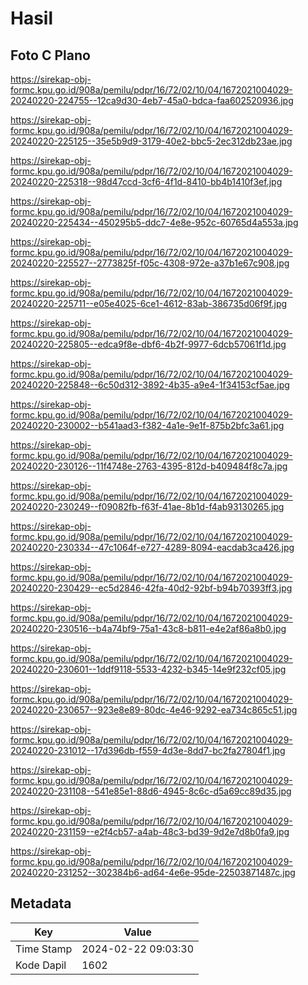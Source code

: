 # Hasil

## Foto C Plano

https://sirekap-obj-formc.kpu.go.id/908a/pemilu/pdpr/16/72/02/10/04/1672021004029-20240220-224755--12ca9d30-4eb7-45a0-bdca-faa602520936.jpg

https://sirekap-obj-formc.kpu.go.id/908a/pemilu/pdpr/16/72/02/10/04/1672021004029-20240220-225125--35e5b9d9-3179-40e2-bbc5-2ec312db23ae.jpg

https://sirekap-obj-formc.kpu.go.id/908a/pemilu/pdpr/16/72/02/10/04/1672021004029-20240220-225318--98d47ccd-3cf6-4f1d-8410-bb4b1410f3ef.jpg

https://sirekap-obj-formc.kpu.go.id/908a/pemilu/pdpr/16/72/02/10/04/1672021004029-20240220-225434--450295b5-ddc7-4e8e-952c-60765d4a553a.jpg

https://sirekap-obj-formc.kpu.go.id/908a/pemilu/pdpr/16/72/02/10/04/1672021004029-20240220-225527--2773825f-f05c-4308-972e-a37b1e67c908.jpg

https://sirekap-obj-formc.kpu.go.id/908a/pemilu/pdpr/16/72/02/10/04/1672021004029-20240220-225711--e05e4025-6ce1-4612-83ab-386735d06f9f.jpg

https://sirekap-obj-formc.kpu.go.id/908a/pemilu/pdpr/16/72/02/10/04/1672021004029-20240220-225805--edca9f8e-dbf6-4b2f-9977-6dcb57061f1d.jpg

https://sirekap-obj-formc.kpu.go.id/908a/pemilu/pdpr/16/72/02/10/04/1672021004029-20240220-225848--6c50d312-3892-4b35-a9e4-1f34153cf5ae.jpg

https://sirekap-obj-formc.kpu.go.id/908a/pemilu/pdpr/16/72/02/10/04/1672021004029-20240220-230002--b541aad3-f382-4a1e-9e1f-875b2bfc3a61.jpg

https://sirekap-obj-formc.kpu.go.id/908a/pemilu/pdpr/16/72/02/10/04/1672021004029-20240220-230126--11f4748e-2763-4395-812d-b409484f8c7a.jpg

https://sirekap-obj-formc.kpu.go.id/908a/pemilu/pdpr/16/72/02/10/04/1672021004029-20240220-230249--f09082fb-f63f-41ae-8b1d-f4ab93130265.jpg

https://sirekap-obj-formc.kpu.go.id/908a/pemilu/pdpr/16/72/02/10/04/1672021004029-20240220-230334--47c1064f-e727-4289-8094-eacdab3ca426.jpg

https://sirekap-obj-formc.kpu.go.id/908a/pemilu/pdpr/16/72/02/10/04/1672021004029-20240220-230429--ec5d2846-42fa-40d2-92bf-b94b70393ff3.jpg

https://sirekap-obj-formc.kpu.go.id/908a/pemilu/pdpr/16/72/02/10/04/1672021004029-20240220-230516--b4a74bf9-75a1-43c8-b811-e4e2af86a8b0.jpg

https://sirekap-obj-formc.kpu.go.id/908a/pemilu/pdpr/16/72/02/10/04/1672021004029-20240220-230601--1ddf9118-5533-4232-b345-14e9f232cf05.jpg

https://sirekap-obj-formc.kpu.go.id/908a/pemilu/pdpr/16/72/02/10/04/1672021004029-20240220-230657--923e8e89-80dc-4e46-9292-ea734c865c51.jpg

https://sirekap-obj-formc.kpu.go.id/908a/pemilu/pdpr/16/72/02/10/04/1672021004029-20240220-231012--17d396db-f559-4d3e-8dd7-bc2fa27804f1.jpg

https://sirekap-obj-formc.kpu.go.id/908a/pemilu/pdpr/16/72/02/10/04/1672021004029-20240220-231108--541e85e1-88d6-4945-8c6c-d5a69cc89d35.jpg

https://sirekap-obj-formc.kpu.go.id/908a/pemilu/pdpr/16/72/02/10/04/1672021004029-20240220-231159--e2f4cb57-a4ab-48c3-bd39-9d2e7d8b0fa9.jpg

https://sirekap-obj-formc.kpu.go.id/908a/pemilu/pdpr/16/72/02/10/04/1672021004029-20240220-231252--302384b6-ad64-4e6e-95de-22503871487c.jpg


## Metadata

| Key        | Value               |
| ---------- | ------------------- |
| Time Stamp | 2024-02-22 09:03:30 |
| Kode Dapil | 1602                |



